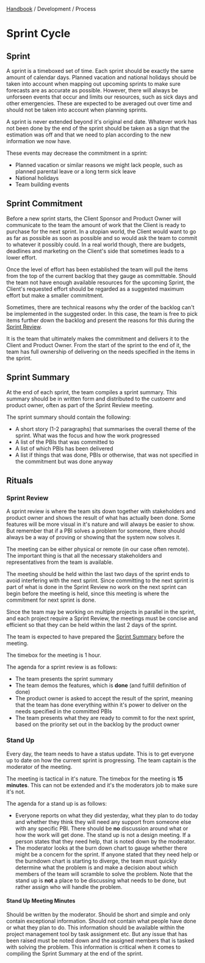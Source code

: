 [Handbook](../../README.md) / Development / Process

# Sprint Cycle

## Sprint

A sprint is a timeboxed set of time. Each sprint should be exactly the same amount of calendar days. Planned vacation and national holidays should be taken into account when mapping out upcoming sprints to make sure forecasts are as accurate as possible. However, there will always be unforseen events that occur and limits our resources, such as sick days and other emergencies. These are expected to be averaged out over time and should not be taken into account when planning sprints.

A sprint is never extended beyond it's original end date. Whatever work has not been done by the end of the sprint should be taken as a sign that the estimation was off and that we need to plan according to the new information we now have.

These events may decrease the commitment in a sprint:

- Planned vacation or similar reasons we might lack people, such as planned parental leave or a long term sick leave
- National holidays
- Team building events

## Sprint Commitment

Before a new sprint starts, the Client Sponsor and Product Owner will communicate to the team the amount of work that the Client is ready to purchase for the next sprint. In a utopian world, the Client would want to go as far as possible as soon as possible and so would ask the team to commit to whatever it possibly could. In a real world though, there are budgets, deadlines and marketing on the Client's side that sometimes leads to a lower effort.

Once the level of effort has been established the team will pull the items from the top of the current backlog that they gauge as committable. Should the team not have enough available resources for the upcoming Sprint, the Client's requested effort should be regarded as a suggested maximum effort but make a smaller commitment.

Sometimes, there are technical reasons why the order of the backlog can't be implemented in the suggested order. In this case, the team is free to pick items further down the backlog and present the reasons for this during the [Sprint Review](#sprint-review).

It is the team that ultimately makes the commitment and delivers it to the Client and Product Owner. From the start of the sprint to the end of it, the team has full ownership of delivering on the needs specified in the items in the sprint.

## Sprint Summary

At the end of each sprint, the team compiles a sprint summary. This summary should be in written form and distributed to the custoemr and product owner, often as part of the Sprint Review meeting.

The sprint summary should contain the following:

- A short story (1-2 paragraphs) that summarises the overall theme of the sprint. What was the focus and how the work progressed
- A list of the PBIs that was committed to
- A list of which PBIs has been delivered
- A list if things that was done, PBIs or otherwise, that was not specified in the commitment but was done anyway

## Rituals

### Sprint Review

A sprint review is where the team sits down together with stakeholders and product owner and shows the result of what has actually been done. Some features will be more visual in it's nature and will always be easier to show. But remember that if a PBI solves a problem for someone, there should always be a way of proving or showing that the system now solves it.

The meeting can be either physical or remote (in our case often remote). The important thing is that all the necessary stakeholders and representatives from the team is available.

The meeting should be held within the last two days of the sprint ends to avoid interfering with the next sprint. Since committing to the next sprint is part of what is done in the Sprint Review no work on the next sprint can begin before the meeting is held, since this meeting is where the commitment for next sprint is done.

Since the team may be working on multiple projects in parallel in the sprint, and each project require a Sprint Review, the meetings must be concise and efficient so that they can be held within the last 2 days of the sprint.

The team is expected to have prepared the [Sprint Summary](sprint-summary) before the meeting.

The timebox for the meeting is 1 hour.

The agenda for a sprint review is as follows:

- The team presents the sprint summary
- The team demos the features, which is **done** (and fulfill definition of done)
- The product owner is asked to accept the result of the sprint, meaning that the team has done everything within it's power to deliver on the needs specified in the committed PBIs
- The team presents what they are ready to commit to for the next sprint, based on the priority set out in the backlog by the product owner

### Stand Up

Every day, the team needs to have a status update. This is to get everyone up to date on how the current sprint is progressing. The team captain is the moderator of the meeting.

The meeting is tactical in it's nature. The timebox for the meeting is **15 minutes**. This can not be extended and it's the moderators job to make sure it's not.

The agenda for a stand up is as follows:

- Everyone reports on what they did yesterday, what they plan to do today and whether they think they will need any support from someone else with any specific PBI. There should be **no** discussion around what or how the work will get done. The stand up is not a design meeting. If a person states that they need help, that is noted down by the moderator.
- The moderator looks at the burn down chart to gauge whether there might be a concern for the sprint. If anyone stated that they need help or the burndown chart is starting to diverge, the team must quickly determine what the problem is and make a decision about which members of the team will scramble to solve the problem. Note that the stand up is **not** a place to be discussing what needs to be done, but rather assign who will handle the problem.

#### Stand Up Meeting Minutes

Should be written by the moderator. Should be short and simple and only contain exceptional information. Should not contain what people have done or what they plan to do. This information should be available within the project management tool by task assignment etc. But any issue that has been raised must be noted down and the assigned members that is tasked with solving the problem. This information is critical when it comes to compiling the Sprint Summary at the end of the sprint.
